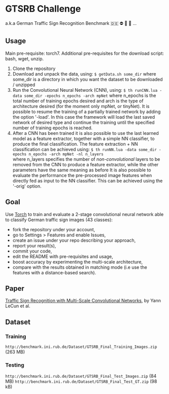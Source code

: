 # GTSRB Challenge

a.k.a German Traffic Sign Recognition Benchmark :de: :no_entry: :no_bicycles:
:no_entry_sign: ...

## Usage
Main pre-requisite: torch7. Additional pre-requisites for the download script: bash, wget, unzip. 

1. Clone the repository
2. Download and unpack the data, using:
	`$ getData.sh some_dir`
   where some_dir is a directory in which you want the dataset to be downloaded / unzipped
3. Run the Convolutional Neural Network (CNN), using:
	`$ th runCNN.lua -data some_dir -epochs n_epochs -arch mpNet`
   where n_epochs is the total number of training epochs desired and arch is the type of architecture desired (for the moment only mpNet, or tinyNet).
   It is possible to resume the training of a partially trained network by adding the option '-load'. In this case the framework will load the last 
   saved network of desired type and continue the training until the specified number of training epochs is reached.
4. After a CNN has been trained it is also possible to use the last learned model as a feature extractor, together with a simple NN classifier, to produce the final classification.
   The feature extraction + NN classification can be achieved using:
   `$ th runNN.lua -data some_dir -epochs n_epochs -arch mpNet -nl n_layers`   
   where n_layers specifies the number of *non-convolutional* layers to be removed from the CNN to produce a feature extractor, while the other parameters have the same meaning as before
   It is also possible to evaluate the performance the pre-processed image features when directly fed as input to the NN classifier. This can be achieved using the '-orig' option.
   
## Goal

Use [Torch](http://torch.ch/) to train and evaluate a 2-stage convolutional
neural network able to classify German traffic sign images (43 classes):

* fork the repository under your account,
* go to Settings > Features and enable Issues,
* create an issue under your repo describing your approach,
* report your result(s),
* commit your code,
* edit the README with pre-requisites and usage,
* boost accuracy by experimenting the multi-scale architecture,
* compare with the results obtained in matching mode (i.e use the features with a distance-based search).

## Paper

[Traffic Sign Recognition with Multi-Scale Convolutional Networks](http://computer-vision-tjpn.googlecode.com/svn/trunk/documentation/reference_papers/2-sermanet-ijcnn-11-mscnn.pdf), by Yann LeCun et al.

## Dataset

### Training

`http://benchmark.ini.rub.de/Dataset/GTSRB_Final_Training_Images.zip` (263 MB)

### Testing

`http://benchmark.ini.rub.de/Dataset/GTSRB_Final_Test_Images.zip` (84 MB)
`http://benchmark.ini.rub.de/Dataset/GTSRB_Final_Test_GT.zip` (98 kB)
